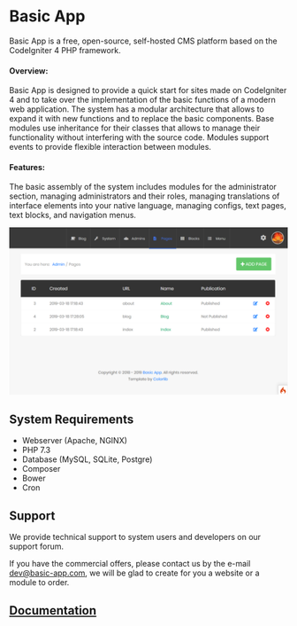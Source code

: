 # Basic App

Basic App is a free, open-source, self-hosted CMS platform based on the CodeIgniter 4 PHP framework.

#### Overview:

Basic App is designed to provide a quick start for sites made on CodeIgniter 4 and to take over the implementation of the basic functions of a modern web application. The system has a modular architecture that allows to expand it with new functions and to replace the basic components. Base modules use inheritance for their classes that allows to manage their functionality without interfering with the source code. Modules support events to provide flexible interaction between modules.

#### Features:

The basic assembly of the system includes modules for the administrator section, managing administrators and their roles, managing translations of interface elements into your native language, managing configs, text pages, text blocks, and navigation menus.

![Basic App backend preview](https://github.com/basic-app/docs/blob/master/screen_pages.png?raw=true)

## System Requirements

  - Webserver (Apache, NGINX)
  - PHP 7.3
  - Database (MySQL, SQLite, Postgre)
  - Composer
  - Bower
  - Cron

## Support

We provide technical support to system users and developers on our support forum. 

If you have the commercial offers, please contact us by the e-mail dev@basic-app.com, we will be glad to create for you a website or a module to order.

## [Documentation](/docs)